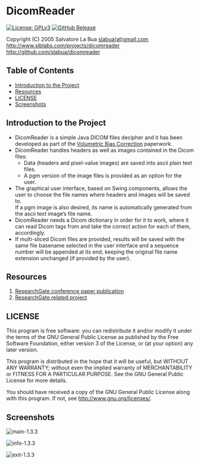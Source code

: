 # DicomReader
[![License: GPLv3][GPLimg]][GPLurl]
[![GitHub Release][GHRimg]][GHRurl]

Copyright (C) 2005 Salvatore La Bua [slabua(at)gmail.com](mailto:slabua@gmail.com)  
http://www.slblabs.com/projects/dicomreader  
http://github.com/slabua/dicomreader  

<!-- START doctoc generated TOC please keep comment here to allow auto update -->
<!-- DON'T EDIT THIS SECTION, INSTEAD RE-RUN doctoc TO UPDATE -->
## Table of Contents

- [Introduction to the Project](#introduction-to-the-project)
- [Resources](#resources)
- [LICENSE](#license)
- [Screenshots](#screenshots)

<!-- END doctoc generated TOC please keep comment here to allow auto update -->
## Introduction to the Project

- DicomReader is a simple Java DICOM files decipher and it has been developed
  as part of the [Volumetric Bias Correction][R00] paperwork.
- DicomReader handles headers as well as images contained in the Dicom files:
  - Data (headers and pixel-value images) are saved into ascii plain text files.
  - A pgm version of the image files is provided as an option for the user.
- The graphical user interface, based on Swing components, allows the user to
  choose the file names where headers and images will be saved to.  
  If a pgm image is also desired, its name is automatically generated from the
  ascii text image’s file name.
- DicomReader needs a Dicom dictionary in order for it to work, where it can
  read Dicom tags from and take the correct action for each of them,
  accordingly.
- If multi-sliced Dicom files are provided, results will be saved with the
  same file basename selected in the user interface and a sequence number will
  be appended at its end, keeping the original file name extension unchanged
  (if provided by the user).

## Resources

1. [ResearchGate conference paper publication][R01]
2. [ResearchGate related project][R02]

## LICENSE

This program is free software: you can redistribute it and/or modify
it under the terms of the GNU General Public License as published by
the Free Software Foundation, either version 3 of the License, or
(at your option) any later version.

This program is distributed in the hope that it will be useful,
but WITHOUT ANY WARRANTY; without even the implied warranty of
MERCHANTABILITY or FITNESS FOR A PARTICULAR PURPOSE.  See the
GNU General Public License for more details.

You should have received a copy of the GNU General Public License
along with this program.  If not, see <http://www.gnu.org/licenses/>.

## Screenshots

![main-1.3.3][S01]

![info-1.3.3][S02]

![exit-1.3.3][S03]

[GPLimg]: https://img.shields.io/badge/License-GPLv3-blue.svg
[GPLurl]: https://www.gnu.org/licenses/gpl-3.0
[GHRimg]: https://img.shields.io/github/release/slabua/dicomreader.svg
[GHRurl]: https://github.com/slabua/dicomreader/releases
[R00]: http://dx.doi.org/10.1007/978-3-540-71457-6_48
[R01]: https://goo.gl/ZL4QGx
[R02]: https://goo.gl/um4tbP
[S01]: https://goo.gl/TGu9E7
[S02]: https://goo.gl/zPc3sG
[S03]: https://goo.gl/hAUW6X

